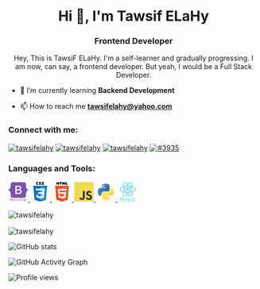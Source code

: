 
<h1 align="center">Hi 👋, I'm Tawsif ELaHy</h1>
<h3 align="center">Frontend Developer</h3>

<p align="center"> Hey, This is TawsiF ELaHy. I'm a self-learner and gradually progressing. I am now, can say, a frontend developer. But yeah, I would be a Full Stack Developer.<p>

- 🌱 I’m currently learning **Backend Development**

- 📫 How to reach me **tawsifelahy@yahoo.com**

<h3 align="left">Connect with me:</h3>
<p align="left">
<a href="https://linkedin.com/in/tawsifelahy" target="blank"><img align="center" src="https://raw.githubusercontent.com/rahuldkjain/github-profile-readme-generator/master/src/images/icons/Social/linked-in-alt.svg" alt="tawsifelahy" height="30" width="40" /></a>
<a href="https://fb.com/tawsifelahy" target="blank"><img align="center" src="https://raw.githubusercontent.com/rahuldkjain/github-profile-readme-generator/master/src/images/icons/Social/facebook.svg" alt="tawsifelahy" height="30" width="40" /></a>
<a href="https://instagram.com/tawsifelahy" target="blank"><img align="center" src="https://raw.githubusercontent.com/rahuldkjain/github-profile-readme-generator/master/src/images/icons/Social/instagram.svg" alt="tawsifelahy" height="30" width="40" /></a>
<a href="https://discord.gg/#3935" target="blank"><img align="center" src="https://raw.githubusercontent.com/rahuldkjain/github-profile-readme-generator/master/src/images/icons/Social/discord.svg" alt="#3935" height="30" width="40" /></a>
</p>

<h3 align="left">Languages and Tools:</h3>
<p align="left"> <a href="https://getbootstrap.com" target="_blank" rel="noreferrer"> <img src="https://raw.githubusercontent.com/devicons/devicon/master/icons/bootstrap/bootstrap-plain-wordmark.svg" alt="bootstrap" width="40" height="40"/> </a> <a href="https://www.w3schools.com/css/" target="_blank" rel="noreferrer"> <img src="https://raw.githubusercontent.com/devicons/devicon/master/icons/css3/css3-original-wordmark.svg" alt="css3" width="40" height="40"/> </a> <a href="https://www.w3.org/html/" target="_blank" rel="noreferrer"> <img src="https://raw.githubusercontent.com/devicons/devicon/master/icons/html5/html5-original-wordmark.svg" alt="html5" width="40" height="40"/> </a> <a href="https://developer.mozilla.org/en-US/docs/Web/JavaScript" target="_blank" rel="noreferrer"> <img src="https://raw.githubusercontent.com/devicons/devicon/master/icons/javascript/javascript-original.svg" alt="javascript" width="40" height="40"/> </a> <a href="https://www.python.org" target="_blank" rel="noreferrer"> <img src="https://raw.githubusercontent.com/devicons/devicon/master/icons/python/python-original.svg" alt="python" width="40" height="40"/> </a> <a href="https://reactjs.org/" target="_blank" rel="noreferrer"> <img src="https://raw.githubusercontent.com/devicons/devicon/master/icons/react/react-original-wordmark.svg" alt="react" width="40" height="40"/> </a> </p>

<p><img align="center" src="https://github-readme-stats.vercel.app/api/top-langs?username=tawsifelahy&show_icons=true&locale=en&layout=compact" alt="tawsifelahy" /></p>

<p><img align="center" src="https://github-readme-streak-stats.herokuapp.com/?user=tawsifelahy&" alt="tawsifelahy" /></p>

![GitHub stats](https://github-readme-stats.vercel.app/api?username=tawsifelahy&show_icons=true)  

![GitHub Activity Graph](https://activity-graph.herokuapp.com/graph?username=tawsifelahy)  

![Profile views](https://gpvc.arturio.dev/tawsifelahy)  
